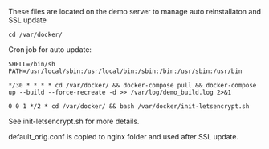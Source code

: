These files are located on the demo server to manage auto reinstallaton and SSL update

```cd /var/docker/```

Cron job for auto update:
```
SHELL=/bin/sh
PATH=/usr/local/sbin:/usr/local/bin:/sbin:/bin:/usr/sbin:/usr/bin

*/30 * * * * cd /var/docker/ && docker-compose pull && docker-compose  up --build --force-recreate -d >> /var/log/demo_build.log 2>&1

0 0 1 */2 * cd /var/docker/ && bash /var/docker/init-letsencrypt.sh
```

See init-letsencrypt.sh for more details.

default_orig.conf is copied to nginx folder and used after SSL update.